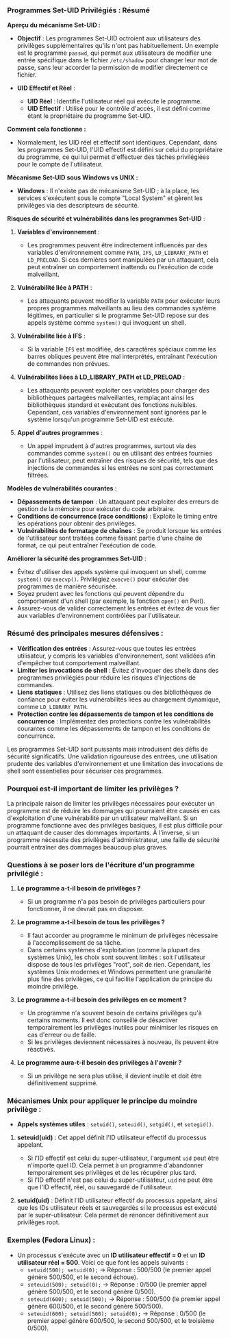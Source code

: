 
### Programmes Set-UID Privilégiés : Résumé

**Aperçu du mécanisme Set-UID :**
- **Objectif** : Les programmes Set-UID octroient aux utilisateurs des privilèges supplémentaires qu'ils n'ont pas habituellement. Un exemple est le programme `passwd`, qui permet aux utilisateurs de modifier une entrée spécifique dans le fichier `/etc/shadow` pour changer leur mot de passe, sans leur accorder la permission de modifier directement ce fichier.
  
- **UID Effectif et Réel** :
  - **UID Réel** : Identifie l'utilisateur réel qui exécute le programme.
  - **UID Effectif** : Utilisé pour le contrôle d'accès, il est défini comme étant le propriétaire du programme Set-UID.

**Comment cela fonctionne :**
- Normalement, les UID réel et effectif sont identiques. Cependant, dans les programmes Set-UID, l'UID effectif est défini sur celui du propriétaire du programme, ce qui lui permet d'effectuer des tâches privilégiées pour le compte de l'utilisateur.

**Mécanisme Set-UID sous Windows vs UNIX :**
- **Windows** : Il n'existe pas de mécanisme Set-UID ; à la place, les services s'exécutent sous le compte "Local System" et gèrent les privilèges via des descripteurs de sécurité.

**Risques de sécurité et vulnérabilités dans les programmes Set-UID** :

1. **Variables d'environnement** :
   - Les programmes peuvent être indirectement influencés par des variables d'environnement comme `PATH`, `IFS`, `LD_LIBRARY_PATH` et `LD_PRELOAD`. Si ces dernières sont manipulées par un attaquant, cela peut entraîner un comportement inattendu ou l'exécution de code malveillant.

2. **Vulnérabilité liée à PATH** :
   - Les attaquants peuvent modifier la variable `PATH` pour exécuter leurs propres programmes malveillants au lieu des commandes système légitimes, en particulier si le programme Set-UID repose sur des appels système comme `system()` qui invoquent un shell.

3. **Vulnérabilité liée à IFS** :
   - Si la variable `IFS` est modifiée, des caractères spéciaux comme les barres obliques peuvent être mal interprétés, entraînant l'exécution de commandes non prévues.

4. **Vulnérabilités liées à LD_LIBRARY_PATH et LD_PRELOAD** :
   - Les attaquants peuvent exploiter ces variables pour charger des bibliothèques partagées malveillantes, remplaçant ainsi les bibliothèques standard et exécutant des fonctions nuisibles. Cependant, ces variables d'environnement sont ignorées par le système lorsqu'un programme Set-UID est exécuté.

5. **Appel d'autres programmes** :
   - Un appel imprudent à d'autres programmes, surtout via des commandes comme `system()` ou en utilisant des entrées fournies par l'utilisateur, peut entraîner des risques de sécurité, tels que des injections de commandes si les entrées ne sont pas correctement filtrées.

**Modèles de vulnérabilités courantes** :
- **Dépassements de tampon** : Un attaquant peut exploiter des erreurs de gestion de la mémoire pour exécuter du code arbitraire.
- **Conditions de concurrence (race conditions)** : Exploite le timing entre les opérations pour obtenir des privilèges.
- **Vulnérabilités de formatage de chaînes** : Se produit lorsque les entrées de l'utilisateur sont traitées comme faisant partie d'une chaîne de format, ce qui peut entraîner l'exécution de code.

**Améliorer la sécurité des programmes Set-UID** :
- Évitez d'utiliser des appels système qui invoquent un shell, comme `system()` ou `execvp()`. Privilégiez `execve()` pour exécuter des programmes de manière sécurisée.
- Soyez prudent avec les fonctions qui peuvent dépendre du comportement d'un shell (par exemple, la fonction `open()` en Perl).
- Assurez-vous de valider correctement les entrées et évitez de vous fier aux variables d'environnement contrôlées par l'utilisateur.

### Résumé des principales mesures défensives :

- **Vérification des entrées** : Assurez-vous que toutes les entrées utilisateur, y compris les variables d'environnement, sont validées afin d'empêcher tout comportement malveillant.
- **Limiter les invocations de shell** : Évitez d'invoquer des shells dans des programmes privilégiés pour réduire les risques d'injections de commandes.
- **Liens statiques** : Utilisez des liens statiques ou des bibliothèques de confiance pour éviter les vulnérabilités liées au chargement dynamique, comme `LD_LIBRARY_PATH`.
- **Protection contre les dépassements de tampon et les conditions de concurrence** : Implémentez des protections contre les vulnérabilités courantes comme les dépassements de tampon et les conditions de concurrence.

Les programmes Set-UID sont puissants mais introduisent des défis de sécurité significatifs. Une validation rigoureuse des entrées, une utilisation prudente des variables d'environnement et une limitation des invocations de shell sont essentielles pour sécuriser ces programmes.

### Pourquoi est-il important de limiter les privilèges ?
La principale raison de limiter les privilèges nécessaires pour exécuter un programme est de réduire les dommages qui pourraient être causés en cas d'exploitation d'une vulnérabilité par un utilisateur malveillant. Si un programme fonctionne avec des privilèges basiques, il est plus difficile pour un attaquant de causer des dommages importants. À l'inverse, si un programme nécessite des privilèges d'administrateur, une faille de sécurité pourrait entraîner des dommages beaucoup plus graves.

### Questions à se poser lors de l'écriture d'un programme privilégié :

1. **Le programme a-t-il besoin de privilèges ?**
   - Si un programme n'a pas besoin de privilèges particuliers pour fonctionner, il ne devrait pas en disposer.
  
2. **Le programme a-t-il besoin de tous les privilèges ?**
   - Il faut accorder au programme le minimum de privilèges nécessaire à l'accomplissement de sa tâche.
   - Dans certains systèmes d'exploitation (comme la plupart des systèmes Unix), les choix sont souvent limités : soit l'utilisateur dispose de tous les privilèges "root", soit de rien. Cependant, les systèmes Unix modernes et Windows permettent une granularité plus fine des privilèges, ce qui facilite l'application du principe du moindre privilège.

3. **Le programme a-t-il besoin des privilèges en ce moment ?**
   - Un programme n'a souvent besoin de certains privilèges qu'à certains moments. Il est donc conseillé de désactiver temporairement les privilèges inutiles pour minimiser les risques en cas d'erreur ou de faille.
   - Si les privilèges deviennent nécessaires à nouveau, ils peuvent être réactivés.

4. **Le programme aura-t-il besoin des privilèges à l'avenir ?**
   - Si un privilège ne sera plus utilisé, il devient inutile et doit être définitivement supprimé.

### Mécanismes Unix pour appliquer le principe du moindre privilège :
- **Appels systèmes utiles** : `setuid()`, `seteuid()`, `setgid()`, et `setegid()`.

1. **seteuid(uid)** : Cet appel définit l'ID utilisateur effectif du processus appelant. 
   - Si l'ID effectif est celui du super-utilisateur, l'argument `uid` peut être n'importe quel ID. Cela permet à un programme d'abandonner temporairement ses privilèges et de les récupérer plus tard. 
   - Si l'ID effectif n'est pas celui du super-utilisateur, `uid` ne peut être que l'ID effectif, réel, ou sauvegardé de l'utilisateur.

2. **setuid(uid)** : Définit l'ID utilisateur effectif du processus appelant, ainsi que les IDs utilisateur réels et sauvegardés si le processus est exécuté par le super-utilisateur. Cela permet de renoncer définitivement aux privilèges root.

### Exemples (Fedora Linux) :
- Un processus s'exécute avec un **ID utilisateur effectif = 0** et un **ID utilisateur réel = 500**. Voici ce que font les appels suivants :
  - `setuid(500); setuid(0);` → Réponse : 500/500 (le premier appel génère 500/500, et le second échoue).
  - `seteuid(500); setuid(0);` → Réponse : 0/500 (le premier appel génère 500/500, et le second génère 0/500).
  - `seteuid(600); setuid(500);` → Réponse : 500/500 (le premier appel génère 600/500, et le second génère 500/500).
  - `seteuid(600); setuid(500); setuid(0);` → Réponse : 0/500 (le premier appel génère 600/500, le second 500/500, et le troisième 0/500).